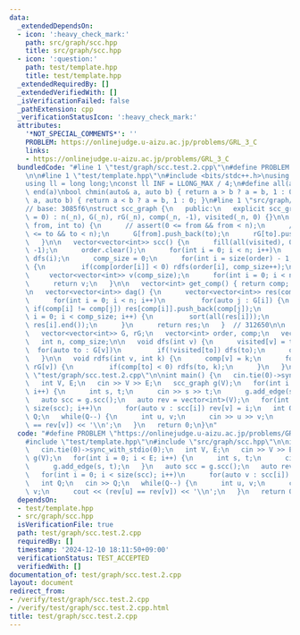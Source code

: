 ```yaml
---
data:
  _extendedDependsOn:
  - icon: ':heavy_check_mark:'
    path: src/graph/scc.hpp
    title: src/graph/scc.hpp
  - icon: ':question:'
    path: test/template.hpp
    title: test/template.hpp
  _extendedRequiredBy: []
  _extendedVerifiedWith: []
  _isVerificationFailed: false
  _pathExtension: cpp
  _verificationStatusIcon: ':heavy_check_mark:'
  attributes:
    '*NOT_SPECIAL_COMMENTS*': ''
    PROBLEM: https://onlinejudge.u-aizu.ac.jp/problems/GRL_3_C
    links:
    - https://onlinejudge.u-aizu.ac.jp/problems/GRL_3_C
  bundledCode: "#line 1 \"test/graph/scc.test.2.cpp\"\n#define PROBLEM \"https://onlinejudge.u-aizu.ac.jp/problems/GRL_3_C\"\
    \n\n#line 1 \"test/template.hpp\"\n#include <bits/stdc++.h>\nusing namespace std;\n\
    using ll = long long;\nconst ll INF = LLONG_MAX / 4;\n#define all(a) begin(a),\
    \ end(a)\nbool chmin(auto& a, auto b) { return a > b ? a = b, 1 : 0; }\nbool chmax(auto&\
    \ a, auto b) { return a < b ? a = b, 1 : 0; }\n#line 1 \"src/graph/scc.hpp\"\n\
    // base: 3085f6\nstruct scc_graph {\n   public:\n   explicit scc_graph(int _n\
    \ = 0) : n(_n), G(_n), rG(_n), comp(_n, -1), visited(_n, 0) {}\n\n   void add_edge(int\
    \ from, int to) {\n      // assert(0 <= from && from < n);\n      // assert(0\
    \ <= to && to < n);\n      G[from].push_back(to);\n      rG[to].push_back(from);\n\
    \   }\n\n   vector<vector<int>> scc() {\n      fill(all(visited), 0);\n      fill(all(comp),\
    \ -1);\n      order.clear();\n      for(int i = 0; i < n; i++)\n         if(!visited[i])\
    \ dfs(i);\n      comp_size = 0;\n      for(int i = size(order) - 1; i >= 0; i--)\
    \ {\n         if(comp[order[i]] < 0) rdfs(order[i], comp_size++);\n      }\n \
    \     vector<vector<int>> v(comp_size);\n      for(int i = 0; i < n; i++) v[comp[i]].push_back(i);\n\
    \      return v;\n   }\n\n   vector<int> get_comp() { return comp; }  // bdafc0\n\
    \n   vector<vector<int>> dag() {\n      vector<vector<int>> res(comp_size);\n\
    \      for(int i = 0; i < n; i++)\n         for(auto j : G[i]) {\n           \
    \ if(comp[i] != comp[j]) res[comp[i]].push_back(comp[j]);\n         }\n      for(int\
    \ i = 0; i < comp_size; i++) {\n         sort(all(res[i]));\n         res[i].erase(unique(all(res[i])),\
    \ res[i].end());\n      }\n      return res;\n   }  // 312650\n\n   private:\n\
    \   vector<vector<int>> G, rG;\n   vector<int> order, comp;\n   vector<bool> visited;\n\
    \   int n, comp_size;\n\n   void dfs(int v) {\n      visited[v] = true;\n    \
    \  for(auto to : G[v])\n         if(!visited[to]) dfs(to);\n      order.push_back(v);\n\
    \   }\n\n   void rdfs(int v, int k) {\n      comp[v] = k;\n      for(auto to :\
    \ rG[v]) {\n         if(comp[to] < 0) rdfs(to, k);\n      }\n   }\n};\n#line 5\
    \ \"test/graph/scc.test.2.cpp\"\n\nint main() {\n   cin.tie(0)->sync_with_stdio(0);\n\
    \   int V, E;\n   cin >> V >> E;\n   scc_graph g(V);\n   for(int i = 0; i < E;\
    \ i++) {\n      int s, t;\n      cin >> s >> t;\n      g.add_edge(s, t);\n   }\n\
    \   auto scc = g.scc();\n   auto rev = vector<int>(V);\n   for(int i = 0; i <\
    \ size(scc); i++)\n      for(auto v : scc[i]) rev[v] = i;\n   int Q;\n   cin >>\
    \ Q;\n   while(Q--) {\n      int u, v;\n      cin >> u >> v;\n      cout << (rev[u]\
    \ == rev[v]) << '\\n';\n   }\n   return 0;\n}\n"
  code: "#define PROBLEM \"https://onlinejudge.u-aizu.ac.jp/problems/GRL_3_C\"\n\n\
    #include \"test/template.hpp\"\n#include \"src/graph/scc.hpp\"\n\nint main() {\n\
    \   cin.tie(0)->sync_with_stdio(0);\n   int V, E;\n   cin >> V >> E;\n   scc_graph\
    \ g(V);\n   for(int i = 0; i < E; i++) {\n      int s, t;\n      cin >> s >> t;\n\
    \      g.add_edge(s, t);\n   }\n   auto scc = g.scc();\n   auto rev = vector<int>(V);\n\
    \   for(int i = 0; i < size(scc); i++)\n      for(auto v : scc[i]) rev[v] = i;\n\
    \   int Q;\n   cin >> Q;\n   while(Q--) {\n      int u, v;\n      cin >> u >>\
    \ v;\n      cout << (rev[u] == rev[v]) << '\\n';\n   }\n   return 0;\n}"
  dependsOn:
  - test/template.hpp
  - src/graph/scc.hpp
  isVerificationFile: true
  path: test/graph/scc.test.2.cpp
  requiredBy: []
  timestamp: '2024-12-10 18:11:50+09:00'
  verificationStatus: TEST_ACCEPTED
  verifiedWith: []
documentation_of: test/graph/scc.test.2.cpp
layout: document
redirect_from:
- /verify/test/graph/scc.test.2.cpp
- /verify/test/graph/scc.test.2.cpp.html
title: test/graph/scc.test.2.cpp
---
```

